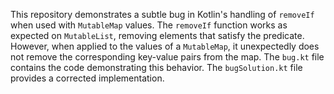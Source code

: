 This repository demonstrates a subtle bug in Kotlin's handling of `removeIf` when used with `MutableMap` values. The `removeIf` function works as expected on `MutableList`, removing elements that satisfy the predicate. However, when applied to the values of a `MutableMap`, it unexpectedly does not remove the corresponding key-value pairs from the map. The `bug.kt` file contains the code demonstrating this behavior. The `bugSolution.kt` file provides a corrected implementation.